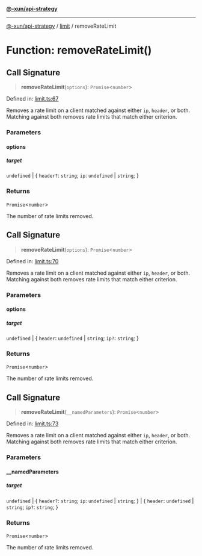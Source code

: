 [**@-xun/api-strategy**](../../README.md)

***

[@-xun/api-strategy](../../README.md) / [limit](../README.md) / removeRateLimit

# Function: removeRateLimit()

## Call Signature

> **removeRateLimit**(`options`): `Promise`\<`number`\>

Defined in: [limit.ts:67](https://github.com/Xunnamius/api-utils/blob/8d6e1a099d5192943800c743fb55cb84fe76c862/packages/api-strategy/src/limit.ts#L67)

Removes a rate limit on a client matched against either `ip`, `header`, or
both. Matching against both removes rate limits that match either criterion.

### Parameters

#### options

##### target

`undefined` \| \{ `header?`: `string`; `ip`: `undefined` \| `string`; \}

### Returns

`Promise`\<`number`\>

The number of rate limits removed.

## Call Signature

> **removeRateLimit**(`options`): `Promise`\<`number`\>

Defined in: [limit.ts:70](https://github.com/Xunnamius/api-utils/blob/8d6e1a099d5192943800c743fb55cb84fe76c862/packages/api-strategy/src/limit.ts#L70)

Removes a rate limit on a client matched against either `ip`, `header`, or
both. Matching against both removes rate limits that match either criterion.

### Parameters

#### options

##### target

`undefined` \| \{ `header`: `undefined` \| `string`; `ip?`: `string`; \}

### Returns

`Promise`\<`number`\>

The number of rate limits removed.

## Call Signature

> **removeRateLimit**(`__namedParameters`): `Promise`\<`number`\>

Defined in: [limit.ts:73](https://github.com/Xunnamius/api-utils/blob/8d6e1a099d5192943800c743fb55cb84fe76c862/packages/api-strategy/src/limit.ts#L73)

Removes a rate limit on a client matched against either `ip`, `header`, or
both. Matching against both removes rate limits that match either criterion.

### Parameters

#### \_\_namedParameters

##### target

`undefined` \| \{ `header?`: `string`; `ip`: `undefined` \| `string`; \} \| \{ `header`: `undefined` \| `string`; `ip?`: `string`; \}

### Returns

`Promise`\<`number`\>

The number of rate limits removed.
